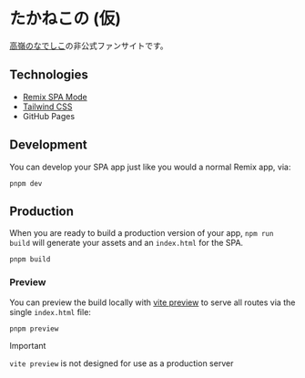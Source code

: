 # たかねこの (仮)

[高嶺のなでしこ](http://takanenonadeshiko.jp/)の非公式ファンサイトです。

## Technologies

- [Remix SPA Mode](https://remix.run/docs/en/main/guides/spa-mode)
- [Tailwind CSS](https://tailwindcss.com/)
- GitHub Pages

## Development

You can develop your SPA app just like you would a normal Remix app, via:

```shellscript
pnpm dev
```

## Production

When you are ready to build a production version of your app, `npm run build` will generate your assets and an `index.html` for the SPA.

```shellscript
pnpm build
```

### Preview

You can preview the build locally with [vite preview](https://vitejs.dev/guide/cli#vite-preview) to serve all routes via the single `index.html` file:

```shellscript
pnpm preview
```

> [!IMPORTANT]
>
> `vite preview` is not designed for use as a production server
